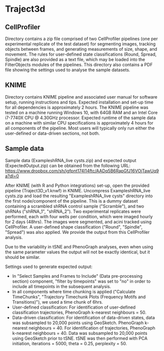 # Traject3d

## CellProfiler 
Directory contains a zip file comprised of two CellProfiler pipelines (one per experimental replicate of the test dataset) for segmenting images, tracking objects between frames, and generating measurements of size, shape, and movement. The rules for user-defined state classifications (Round, Spread, Spindle) are also provided as a text file, which may be loaded into the FilterObjects modules of the pipelines. This directory also contains a PDF file showing the settings used to analyse the sample datasets.

## KNIME
Directory contains KNIME pipeline and associated user manual for software setup, running instructions and tips. Expected installation and set-up time for all dependencies is approximately 2 hours.  The KNIME pipeline was tested on a machine running Windows 10, with 64GB RAM and an Intel Core i7-7740X CPU @ 4.30GHz processor. Expected runtime of the sample data on a machine with similar CPU specifications is approximately 4 hours for all components of the pipeline. Most users will typically only run either the user-defined or data-driven sections, not both.

## Sample data 
Sample data (ExampleshRNA_live cysts.zip) and expected output (ExpectedOutput.zip) can be obtained from the following URL: https://www.dropbox.com/sh/igfpnt174l14ftc/AADq5B6RapGfJ16VOjTawUq9a?dl=0

After KNIME (with R and Python integrations) set-up, open the provided pipeline (Traject3D_v1.knwf) in KNIME. Uncompress ExampleshRNA_live cysts.zip and load the resulting "ExampleshRNA_live cysts" directory into the first node/component of the pipeline. This is a dummy dataset containing a scrambled shRNA control sample ("Scramble"), and two shRNAs ("shRNA_1", "shRNA_2"). Two experimental replicates were performed, each with four wells per condition, which were imaged hourly for 2 days (48hrs). The images were segmented, and acini tracked using CellProfiler. A user-defined shape classification ("Round", "Spindle", "Spread") was also applied. We provide the output from this CellProfiler analysis.

Due to the variability in tSNE and PhenoGraph analyses, even when using the same parameter values the output will not be exactly identical, but it should be similar.

Settings used to generate expected output: 

* In "Select Samples and Frames to Include" (Data pre-processing section) component, "filter by timepoints" was set to "no" in order to include all timepoints in the subsequent analysis.
* In all components where time chunking is applied ("Calculate TimeChunks", "Trajectory Timechunk Plots (Frequency Motifs and Transitions)"), we used a time chunk of 6hrs.
* User-defined classification: For identification of user-defined classification trajectories, PhenoGraph k-nearest neighbours = 50.
* Data-driven classification: For identification of data-driven states, data was subsampled to 20,000 points using GeoSketch. PhenoGraph k-nearest neighbours = 40. For identification of trajectories, PhenoGraph k-nearest neighbours = 40. Data was subsampled to 20,000 points using GeoSketch prior to tSNE. tSNE was then performed with PCA initiation, iterations = 5000, theta = 0.25, perplexity = 50.